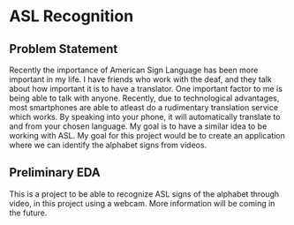 # ASL Recognition


## Problem Statement

Recently the importance of American Sign Language has been more important in my life. I have friends who work with the deaf, and they talk about how important it is to have a translator. One important factor to me is being able to talk with anyone. Recently, due to technological advantages, most smartphones are able to atleast do a rudimentary translation service which works. By speaking into your phone, it will automatically translate to and from your chosen language. My goal is to have a similar idea to be working with ASL. My goal for this project would be to create an application where we can identify the alphabet signs from videos. 

## Preliminary EDA



This is a project to be able to recognize ASL signs of the alphabet through video, in this project using a webcam. More information will be coming in the future.

